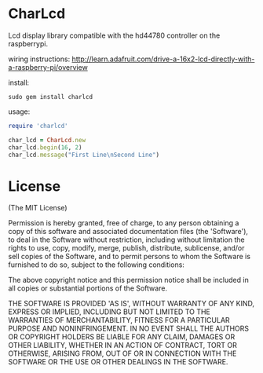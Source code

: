 CharLcd
=======

Lcd display library compatible with the hd44780 controller on the raspberrypi.

wiring instructions:
http://learn.adafruit.com/drive-a-16x2-lcd-directly-with-a-raspberry-pi/overview

install:
```
sudo gem install charlcd
```

usage:
``` ruby
require 'charlcd'

char_lcd = CharLcd.new
char_lcd.begin(16, 2)
char_lcd.message("First Line\nSecond Line")
```

License
=======
(The MIT License)

Permission is hereby granted, free of charge, to any person obtaining a copy of this software and associated documentation files (the 'Software'), to deal in the Software without restriction, including without limitation the rights to use, copy, modify, merge, publish, distribute, sublicense, and/or sell copies of the Software, and to permit persons to whom the Software is furnished to do so, subject to the following conditions:

The above copyright notice and this permission notice shall be included in all copies or substantial portions of the Software.

THE SOFTWARE IS PROVIDED 'AS IS', WITHOUT WARRANTY OF ANY KIND, EXPRESS OR IMPLIED, INCLUDING BUT NOT LIMITED TO THE WARRANTIES OF MERCHANTABILITY, FITNESS FOR A PARTICULAR PURPOSE AND NONINFRINGEMENT. IN NO EVENT SHALL THE AUTHORS OR COPYRIGHT HOLDERS BE LIABLE FOR ANY CLAIM, DAMAGES OR OTHER LIABILITY, WHETHER IN AN ACTION OF CONTRACT, TORT OR OTHERWISE, ARISING FROM, OUT OF OR IN CONNECTION WITH THE SOFTWARE OR THE USE OR OTHER DEALINGS IN THE SOFTWARE.
